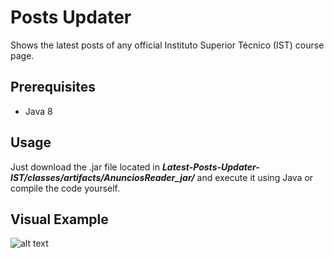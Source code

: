 # Posts Updater
Shows the latest posts of any official Instituto Superior Técnico (IST) course page.

## Prerequisites
- Java 8

## Usage
Just download the .jar file located in ***Latest-Posts-Updater-IST/classes/artifacts/AnunciosReader_jar/*** and execute it using Java or compile the code yourself.

## Visual Example
![alt text](https://i.imgur.com/ZBW14j6.png)
